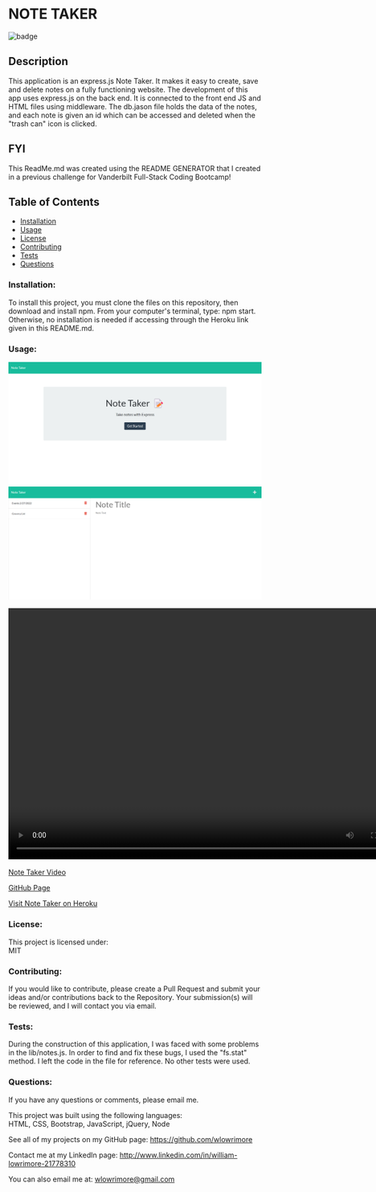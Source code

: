 # NOTE TAKER

![badge](https://img.shields.io/badge/license-MIT-purple)<br />

## Description
This application is an express.js Note Taker.  It makes it easy to create, save and delete notes on a fully functioning website.  The development of this app uses express.js on the back end.  It is connected to the front end JS and HTML files using middleware.  The db.jason file holds the data of the notes, and each note is given an id which can be accessed and deleted when the "trash can" icon is clicked. 

## FYI
This ReadMe.md was created using the README GENERATOR that I created in a previous challenge for Vanderbilt Full-Stack Coding Bootcamp!

  ## Table of Contents
  - [Installation](#installation)
  - [Usage](#usage)
  - [License](#license)
  - [Contributing](#contributing)
  - [Tests](#tests)
  - [Questions](#questions)

  ### Installation:
  To install this project, you must clone the files on this repository, then download and install npm.  From your computer's terminal, type: npm start.  Otherwise, no installation is needed if accessing through the Heroku link given in this README.md.
  
  ### Usage:
  <img src= "examples\images\landing-page.png" alt= "landing page example">

  <img src= "examples\images\notes-page.png" alt= "notes page example">

  <video width= "800" height= "500" controls src= "examples\video\Note-Taker.mp4" alt= "Note Taker Walk-Through"></video>

  <a href= "https://drive.google.com/file/d/17A3bRkto9ZlUrRDWm0IDICRlvZ4IIaET/view" target= "_blank" rel= "noreferrer">Note Taker Video</a>

  <a href= "https://github.com/wlowrimore/vandy-bc-note-taker-chlng11-2022" target= "_blank" rel= "noreferrer">GitHub Page</a>

  <a href= "https://thawing-beach-71662.herokuapp.com/ deployed to Heroku" target= "_blank" rel= "noreferrer">Visit Note Taker on Heroku</a>
  ### License:
  This project is licensed under:<br />
  MIT

  ### Contributing:
  If you would like to contribute, please create a Pull Request and submit your ideas and/or contributions back to the Repository.  Your submission(s) will be reviewed, and I will contact you via email.

  ### Tests:
  During the construction of this application, I was faced with some problems in the lib/notes.js.  In order to find and fix these bugs, I used the "fs.stat" method.  I left the code in the file for reference.  No other tests were used.

  ### Questions:
  If you have any questions or comments, please email me.<br />

  This project was built using the following languages:<br />
   HTML, CSS, Bootstrap, JavaScript, jQuery, Node  
  
  See all of my projects on my GitHub page: https://github.com/wlowrimore

  Contact me at my LinkedIn page: http://www.linkedin.com/in/william-lowrimore-21778310

  You can also email me at: wlowrimore@gmail.com
